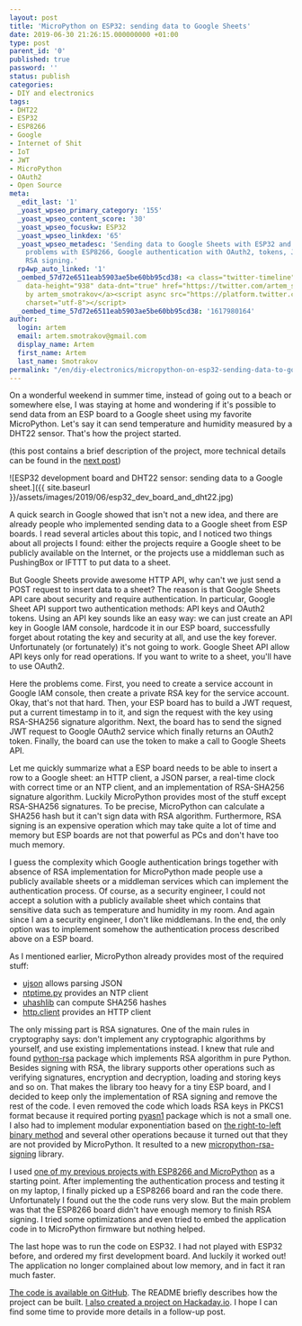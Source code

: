 ```yaml
---
layout: post
title: 'MicroPython on ESP32: sending data to Google Sheets'
date: 2019-06-30 21:26:15.000000000 +01:00
type: post
parent_id: '0'
published: true
password: ''
status: publish
categories:
- DIY and electronics
tags:
- DHT22
- ESP32
- ESP8266
- Google
- Internet of Shit
- IoT
- JWT
- MicroPython
- OAuth2
- Open Source
meta:
  _edit_last: '1'
  _yoast_wpseo_primary_category: '155'
  _yoast_wpseo_content_score: '30'
  _yoast_wpseo_focuskw: ESP32
  _yoast_wpseo_linkdex: '65'
  _yoast_wpseo_metadesc: 'Sending data to Google Sheets with ESP32 and MicroPython:
    problems with ESP8266, Google authentication with OAuth2, tokens, JWT, NTP and
    RSA signing.'
  rp4wp_auto_linked: '1'
  _oembed_57d72e6511eab5903ae5be60bb95cd38: <a class="twitter-timeline" data-width="625"
    data-height="938" data-dnt="true" href="https://twitter.com/artem_smotrakov?ref_src=twsrc%5Etfw">Tweets
    by artem_smotrakov</a><script async src="https://platform.twitter.com/widgets.js"
    charset="utf-8"></script>
  _oembed_time_57d72e6511eab5903ae5be60bb95cd38: '1617980164'
author:
  login: artem
  email: artem.smotrakov@gmail.com
  display_name: Artem
  first_name: Artem
  last_name: Smotrakov
permalink: "/en/diy-electronics/micropython-on-esp32-sending-data-to-google-sheets.html"
---
```

<!-- wp:paragraph -->

On a wonderful weekend in summer time, instead of going out to a beach or somewhere else, I was staying at home and wondering if it's possible to send data from an ESP board to a Google sheet using my favorite MicroPython. Let's say it can send temperature and humidity measured by a DHT22 sensor. That's how the project started.

<!-- /wp:paragraph -->

<!-- wp:paragraph -->

(this post contains a brief description of the project, more technical details can be found in the [next post](https://blog.gypsyengineer.com/en/diy-electronics/weather-station-based-on-esp32-and-micropython.html))

<!-- /wp:paragraph -->

<!-- wp:image {"id":3281} -->

![ESP32 development board and DHT22 sensor: sending data to a Google sheet.]({{ site.baseurl }}/assets/images/2019/06/esp32_dev_board_and_dht22.jpg)

<!-- /wp:image -->

<!-- wp:more -->  
<!--more-->  
<!-- /wp:more -->

<!-- wp:paragraph -->

A quick search in Google showed that isn't not a new idea, and there are already people who implemented sending data to a Google sheet from ESP boards. I read several articles about this topic, and I noticed two things about all projects I found: either the projects require a Google sheet to be publicly available on the Internet, or the projects use a middleman such as PushingBox or IFTTT to put data to a sheet.

<!-- /wp:paragraph -->

<!-- wp:paragraph -->

But Google Sheets provide awesome HTTP API, why can't we just send a POST request to insert data to a sheet? The reason is that Google Sheets API care about security and require authentication. In particular, Google Sheet API support two authentication methods: API keys and OAuth2 tokens. Using an API key sounds like an easy way: we can just create an API key in Google IAM console, hardcode it in our ESP board, successfully forget about rotating the key and security at all, and use the key forever. Unfortunately (or fortunately) it's not going to work. Google Sheet API allow API keys only for read operations. If you want to write to a sheet, you'll have to use OAuth2.

<!-- /wp:paragraph -->

<!-- wp:paragraph -->

Here the problems come. First, you need to create a service account in Google IAM console, then create a private RSA key for the service account. Okay, that's not that hard. Then, your ESP board has to build a JWT request, put a current timestamp in to it, and sign the request with the key using RSA-SHA256 signature algorithm. Next, the board has to send the signed JWT request to Google OAuth2 service which finally returns an OAuth2 token. Finally, the board can use the token to make a call to Google Sheets API.

<!-- /wp:paragraph -->

<!-- wp:paragraph -->

Let me quickly summarize what a ESP board needs to be able to insert a row to a Google sheet: an HTTP client, a JSON parser, a real-time clock with correct time or an NTP client, and an implementation of RSA-SHA256 signature algorithm. Luckily MicroPython provides most of the stuff except RSA-SHA256 signatures. To be precise, MicroPython can calculate a SHA256 hash but it can't sign data with RSA algorithm. Furthermore, RSA signing is an expensive operation which may take quite a lot of time and memory but ESP boards are not that powerful as PCs and don't have too much memory.

<!-- /wp:paragraph -->

<!-- wp:paragraph -->

I guess the complexity which Google authentication brings together with absence of RSA implementation for MicroPython made people use a publicly available sheets or a middleman services which can implement the authentication process. Of course, as a security engineer, I could not accept a solution with a publicly available sheet which contains that sensitive data such as temperature and humidity in my room. And again since I am a security engineer, I don't like middlemans. In the end, the only option was to implement somehow the authentication process described above on a ESP board.

<!-- /wp:paragraph -->

<!-- wp:paragraph -->

As I mentioned earlier, MicroPython already provides most of the required stuff:

<!-- /wp:paragraph -->

<!-- wp:list -->

- [ujson](https://docs.micropython.org/en/latest/library/ujson.html) allows parsing JSON
- [ntptime.py](https://github.com/micropython/micropython/blob/master/ports/esp8266/modules/ntptime.py) provides an NTP client
- [uhashlib](https://docs.micropython.org/en/latest/library/uhashlib.html) can compute SHA256 hashes
- [http.client](https://github.com/micropython/micropython-lib/tree/master/http.client) provides an HTTP client

<!-- /wp:list -->

<!-- wp:paragraph -->

The only missing part is RSA signatures. One of the main rules in cryptography says: don't implement any cryptographic algorithms by yourself, and use existing implementations instead. I knew that rule and found [python-rsa](https://github.com/sybrenstuvel/python-rsa/) package which implements RSA algorithm in pure Python. Besides signing with RSA, the library supports other operations such as verifying signatures, encryption and decryption, loading and storing keys and so on. That makes the library too heavy for a tiny ESP board, and I decided to keep only the implementation of RSA signing and remove the rest of the code. I even removed the code which loads RSA keys in PKCS1 format because it required porting [pyasn1](https://github.com/etingof/pyasn1) package which is not a small one. I also had to implement modular exponentiation based on [the right-to-left binary method](https://en.wikipedia.org/wiki/Modular_exponentiation#Right-to-left_binary_method) and several other operations because it turned out that they are not provided by MicroPython. It resulted to a new [micropython-rsa-signing](https://github.com/artem-smotrakov/micropython-rsa-signing) library.

<!-- /wp:paragraph -->

<!-- wp:paragraph -->

I used [one of my previous projects with ESP8266 and MicroPython](https://blog.gypsyengineer.com/diy-electronics/getting-started-with-esp8266-and-micropython.html) as a starting point. After implementing the authentication process and testing it on my laptop, I finally picked up a ESP8266 board and ran the code there. Unfortunately I found out the the code runs very slow. But the main problem was that the ESP8266 board didn't have enough memory to finish RSA signing. I tried some optimizations and even tried to embed the application code in to MicroPython firmware but nothing helped.

<!-- /wp:paragraph -->

<!-- wp:paragraph -->

The last hope was to run the code on ESP32. I had not played with ESP32 before, and ordered my first development board. And luckily it worked out! The application no longer complained about low memory, and in fact it ran much faster.

<!-- /wp:paragraph -->

<!-- wp:paragraph -->

[The code is available on GitHub](https://github.com/artem-smotrakov/esp32-weather-google-sheets). The README briefly describes how the project can be built. [I also created a project on Hackaday.io](https://hackaday.io/project/166197-esp32-weather-station-and-google-sheets). I hope I can find some time to provide more details in a follow-up post.

<!-- /wp:paragraph -->


